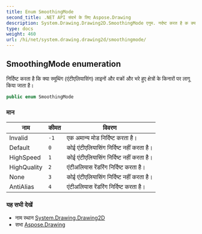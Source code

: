 ```yaml
---
title: Enum SmoothingMode
second_title: .NET API संदर्भ के लिए Aspose.Drawing
description: System.Drawing.Drawing2D.SmoothingMode एनुम. नर्दष्ट करत है क क्य स्मूथंग एंटएलयसंग लइनं और वक्रं और भरे हुए क्षेत्रं के कनरं पर लगू कय जत है
type: docs
weight: 460
url: /hi/net/system.drawing.drawing2d/smoothingmode/
---
```

## SmoothingMode enumeration

निर्दिष्ट करता है कि क्या स्मूथिंग (एंटीएलियासिंग) लाइनों और वक्रों और भरे हुए क्षेत्रों के किनारों पर लागू किया जाता है।

```csharp
public enum SmoothingMode
```

### मान

| नाम | कीमत | विवरण |
| --- | --- | --- |
| Invalid | `-1` | एक अमान्य मोड निर्दिष्ट करता है। |
| Default | `0` | कोई एंटीएलियासिंग निर्दिष्ट नहीं करता है। |
| HighSpeed | `1` | कोई एंटीएलियासिंग निर्दिष्ट नहीं करता है। |
| HighQuality | `2` | एंटीअलियास रेंडरिंग निर्दिष्ट करता है। |
| None | `3` | कोई एंटीएलियासिंग निर्दिष्ट नहीं करता है। |
| AntiAlias | `4` | एंटीअलियास रेंडरिंग निर्दिष्ट करता है। |

### यह सभी देखें

* नाम स्थान [System.Drawing.Drawing2D](../../system.drawing.drawing2d/)
* सभा [Aspose.Drawing](../../)


